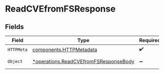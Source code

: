 # ReadCVEfromFSResponse


## Fields

| Field                                                                                         | Type                                                                                          | Required                                                                                      | Description                                                                                   |
| --------------------------------------------------------------------------------------------- | --------------------------------------------------------------------------------------------- | --------------------------------------------------------------------------------------------- | --------------------------------------------------------------------------------------------- |
| `HTTPMeta`                                                                                    | [components.HTTPMetadata](../../models/components/httpmetadata.md)                            | :heavy_check_mark:                                                                            | N/A                                                                                           |
| `Object`                                                                                      | [*operations.ReadCVEfromFSResponseBody](../../models/operations/readcvefromfsresponsebody.md) | :heavy_minus_sign:                                                                            | updated CVE count                                                                             |